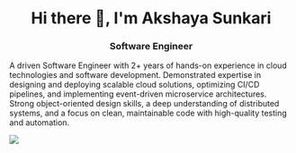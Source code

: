 
<!--
**akshaya9/akshaya9** is a ✨ _special_ ✨ repository because its `README.md` (this file) appears on your GitHub profile.

Here are some ideas to get you started:


-->

<h1 align="center">Hi there 👋, I'm Akshaya Sunkari</h1>

<h3 align="center"> Software Engineer </h3>

A driven Software Engineer with 2+ years of hands-on experience in cloud technologies and software development. Demonstrated expertise in designing and deploying scalable cloud solutions, optimizing CI/CD pipelines, and implementing event-driven microservice architectures. Strong object-oriented design skills, a deep understanding of distributed systems, and a focus on clean, maintainable code with high-quality testing and automation.

![](https://komarev.com/ghpvc/?username=akshaya9&color=yellowgreen)

<!--
You can connect with me at -

[website]: https://akshaya9.github.io/
[linkedin]: https://www.linkedin.com/in/akshayasunkari/
[medium]: https://medium.com/@akshayasunkari9 
[gmail]: akshayasunkari9@gmail.com

-->

